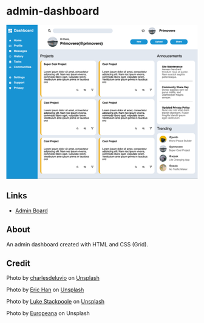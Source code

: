 # admin-dashboard
![admin-board](https://raw.githubusercontent.com/primovere/admin-dashboard/main/img/screenshot.png)

## Links
- [Admin Board](https://primovere.github.io/admin-dashboard/)

## About
An admin dashboard created with HTML and CSS (Grid).

## Credit
Photo by <a href="https://unsplash.com/@charlesdeluvio?utm_source=unsplash&utm_medium=referral&utm_content=creditCopyText">charlesdeluvio</a> on <a href="https://unsplash.com/photos/Mv9hjnEUHR4?utm_source=unsplash&utm_medium=referral&utm_content=creditCopyText">Unsplash</a>

Photo by <a href="https://unsplash.com/@madeyes?utm_source=unsplash&utm_medium=referral&utm_content=creditCopyText">Eric Han</a> on <a href="https://unsplash.com/photos/Hd7vwFzZpH0?utm_source=unsplash&utm_medium=referral&utm_content=creditCopyText">Unsplash</a>
  
 Photo by <a href="https://unsplash.com/@withluke?utm_source=unsplash&utm_medium=referral&utm_content=creditCopyText">Luke Stackpoole</a> on <a href="https://unsplash.com/s/photos/fuji?utm_source=unsplash&utm_medium=referral&utm_content=creditCopyText">Unsplash</a>
 
 Photo by <a href="https://unsplash.com/@europeana?utm_source=unsplash&utm_medium=referral&utm_content=creditCopyText">Europeana</a> on Unsplash</a>
